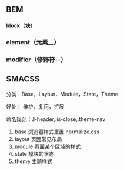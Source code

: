 ## BEM

#### block（块）

### element（元素__）

### modifier（修饰符--）



## SMACSS 

分类：Base，Layout，Module，State，Theme

好处： 维护，复用，扩展

命名规范：.l-header,.is-close,.theme-nav

1. base 浏览器样式重置 normalize.css
2. layout 页面常见布局
3. module 页面某个区域的样式
4. state 模块的状态
5. theme 主题样式

